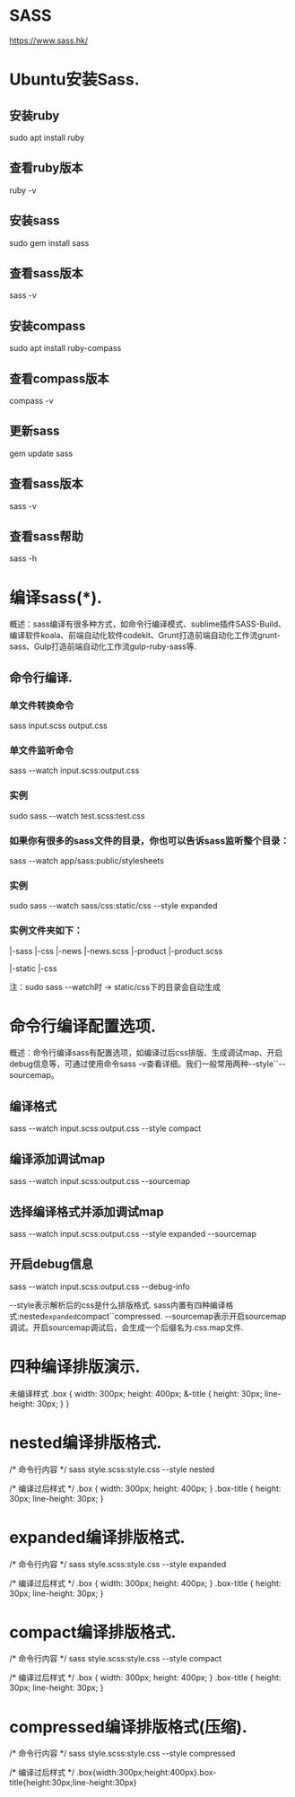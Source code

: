 # SASS
https://www.sass.hk/

# Ubuntu安装Sass.
## 安装ruby
sudo apt install ruby

## 查看ruby版本
ruby -v

## 安装sass
sudo gem install sass

## 查看sass版本
sass -v

## 安装compass
sudo apt install ruby-compass

## 查看compass版本
compass -v

## 更新sass
gem update sass

## 查看sass版本
sass -v

## 查看sass帮助
sass -h

# 编译sass(*).
概述：sass编译有很多种方式，如命令行编译模式、sublime插件SASS-Build、编译软件koala、前端自动化软件codekit、Grunt打造前端自动化工作流grunt-sass、Gulp打造前端自动化工作流gulp-ruby-sass等.

## 命令行编译.
### 单文件转换命令
sass input.scss output.css

### 单文件监听命令
sass --watch input.scss:output.css

### 实例
sudo sass --watch test.scss:test.css

### 如果你有很多的sass文件的目录，你也可以告诉sass监听整个目录：
sass --watch app/sass:public/stylesheets

### 实例
sudo sass --watch sass/css:static/css --style expanded

### 实例文件夹如下：
|-sass
    |-css
        |-news
            |-news.scss
        |-product
            |-product.scss

|-static
    |-css

注：sudo sass --watch时 -> static/css下的目录会自动生成

# 命令行编译配置选项.
概述：命令行编译sass有配置选项，如编译过后css排版、生成调试map、开启debug信息等，可通过使用命令sass -v查看详细。我们一般常用两种--style``--sourcemap。

## 编译格式
sass --watch input.scss:output.css --style compact

## 编译添加调试map
sass --watch input.scss:output.css --sourcemap

## 选择编译格式并添加调试map
sass --watch input.scss:output.css --style expanded --sourcemap

## 开启debug信息
sass --watch input.scss:output.css --debug-info

--style表示解析后的css是什么排版格式.
sass内置有四种编译格式:nested``expanded``compact``compressed.
--sourcemap表示开启sourcemap调试。开启sourcemap调试后，会生成一个后缀名为.css.map文件.

# 四种编译排版演示.
未编译样式
.box {
    width: 300px;
    height: 400px;
    &-title {
        height: 30px;
        line-height: 30px;
    }
}

# nested编译排版格式.
/* 命令行内容 */
sass style.scss:style.css --style nested
 
/* 编译过后样式 */
.box {
    width: 300px;
    height: 400px; }
.box-title {
    height: 30px;
    line-height: 30px; }

# expanded编译排版格式.
/* 命令行内容 */
sass style.scss:style.css --style expanded

/* 编译过后样式 */
.box {
    width: 300px;
    height: 400px;
}
.box-title {
    height: 30px;
    line-height: 30px;
}

# compact编译排版格式.
/* 命令行内容 */
sass style.scss:style.css --style compact
 
/* 编译过后样式 */
.box { width: 300px; height: 400px; }
.box-title { height: 30px; line-height: 30px; }

# compressed编译排版格式(压缩).
/* 命令行内容 */
sass style.scss:style.css --style compressed
 
/* 编译过后样式 */
.box{width:300px;height:400px}.box-title{height:30px;line-height:30px}
